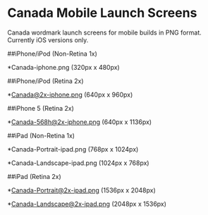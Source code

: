 Canada Mobile Launch Screens
============================

Canada wordmark launch screens for mobile builds in PNG format. Currently iOS versions only.

##iPhone/iPod (Non-Retina 1x)

*Canada-iphone.png (320px x 480px)

##iPhone/iPod (Retina 2x)

*Canada@2x-iphone.png (640px x 960px)

##iPhone 5 (Retina 2x)

*Canada-568h@2x-iphone.png (640px x 1136px)

##iPad (Non-Retina 1x)

*Canada-Portrait-ipad.png (768px x 1024px)

*Canada-Landscape-ipad.png (1024px x 768px)

##iPad (Retina 2x)

*Canada-Portrait@2x-ipad.png (1536px x 2048px)

*Canada-Landscape@2x-ipad.png (2048px x 1536px)
